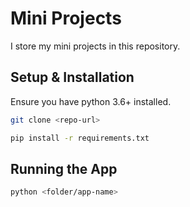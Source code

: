 # Mini Projects

I store my mini projects in this repository.

## Setup & Installation
Ensure you have python 3.6+ installed.

```bash
git clone <repo-url>
```
```bash
pip install -r requirements.txt
```

## Running the App
```bash
python <folder/app-name>
```

